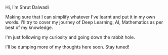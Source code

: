 Hi, I’m Shrut Dalwadi

Making sure that I can simplify whatever I've learnt and put it in my own words. I'll try to cover my journey of Deep Learning, AI, Mathematics as per best of my knowledge.

I'm just following my curiosity and going down the rabbit hole.

I'll be dumping more of my thoughts here soon. Stay tuned!
